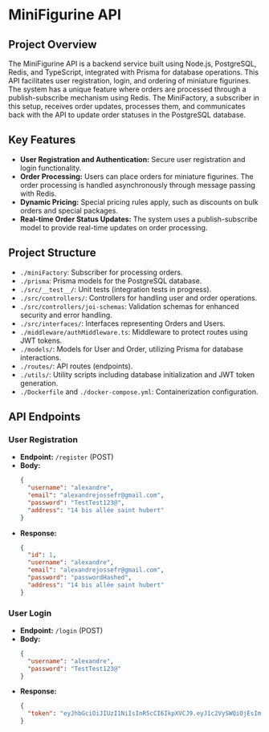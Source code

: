 # MiniFigurine API

## Project Overview
The MiniFigurine API is a backend service built using Node.js, PostgreSQL, Redis, and TypeScript, integrated with Prisma for database operations. This API facilitates user registration, login, and ordering of miniature figurines. The system has a unique feature where orders are processed through a publish-subscribe mechanism using Redis. The MiniFactory, a subscriber in this setup, receives order updates, processes them, and communicates back with the API to update order statuses in the PostgreSQL database.

## Key Features
- **User Registration and Authentication:** Secure user registration and login functionality.
- **Order Processing:** Users can place orders for miniature figurines. The order processing is handled asynchronously through message passing with Redis.
- **Dynamic Pricing:** Special pricing rules apply, such as discounts on bulk orders and special packages.
- **Real-time Order Status Updates:** The system uses a publish-subscribe model to provide real-time updates on order processing.

## Project Structure
- `./miniFactory`: Subscriber for processing orders.
- `./prisma`: Prisma models for the PostgreSQL database.
- `./src/__test__/`: Unit tests (integration tests in progress).
- `./src/controllers/`: Controllers for handling user and order operations.
- `./src/controllers/joi-schemas`: Validation schemas for enhanced security and error handling.
- `./src/interfaces/`: Interfaces representing Orders and Users.
- `./middleware/authMiddleware.ts`: Middleware to protect routes using JWT tokens.
- `./models/`: Models for User and Order, utilizing Prisma for database interactions.
- `./routes/`: API routes (endpoints).
- `./utils/`: Utility scripts including database initialization and JWT token generation.
- `./Dockerfile` and `./docker-compose.yml`: Containerization configuration.

## API Endpoints

### User Registration
- **Endpoint:** `/register` (POST)
- **Body:**
  ```json
  {
    "username": "alexandre",
    "email": "alexandrejossefr@gmail.com",
    "password": "TestTest123@",
    "address": "14 bis allée saint hubert"
  }
- **Response:**
  ```json
  {
    "id": 1,
    "username": "alexandre",
    "email": "alexandrejossefr@gmail.com",
    "password": "passwordHashed",
    "address": "14 bis allée saint hubert"
  }
  ```
### User Login
- **Endpoint:** `/login` (POST)
- **Body:**
  ```json
  {
    "username": "alexandre",
    "password": "TestTest123@"
  }
  ```
- **Response:**
  ```json
  {
    "token": "eyJhbGciOiJIUzI1NiIsInR5cCI6IkpXVCJ9.eyJ1c2VySWQiOjEsImlhdCI6MTcwNjAyNjAyMiwiZXhwIjoxNzA2MDI5NjIyfQ.sXUh024InxcgTSoWf-XyHaLoDWXWNzLthFG1uyMuLTs",
  }
  ```